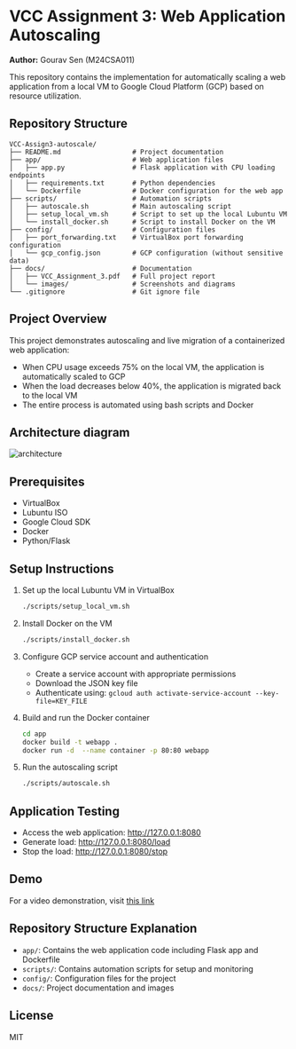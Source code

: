 # VCC Assignment 3: Web Application Autoscaling

**Author:** Gourav Sen (M24CSA011)

This repository contains the implementation for automatically scaling a web application from a local VM to Google Cloud Platform (GCP) based on resource utilization.

## Repository Structure

```
VCC-Assign3-autoscale/
├── README.md                  # Project documentation
├── app/                       # Web application files
│   ├── app.py                 # Flask application with CPU loading endpoints
│   ├── requirements.txt       # Python dependencies
│   └── Dockerfile             # Docker configuration for the web app
├── scripts/                   # Automation scripts
│   ├── autoscale.sh           # Main autoscaling script
│   ├── setup_local_vm.sh      # Script to set up the local Lubuntu VM
│   └── install_docker.sh      # Script to install Docker on the VM
├── config/                    # Configuration files
│   ├── port_forwarding.txt    # VirtualBox port forwarding configuration
│   └── gcp_config.json        # GCP configuration (without sensitive data)
├── docs/                      # Documentation
│   ├── VCC_Assignment_3.pdf   # Full project report
│   └── images/                # Screenshots and diagrams
└── .gitignore                 # Git ignore file
```




## Project Overview

This project demonstrates autoscaling and live migration of a containerized web application:
- When CPU usage exceeds 75% on the local VM, the application is automatically scaled to GCP
- When the load decreases below 40%, the application is migrated back to the local VM
- The entire process is automated using bash scripts and Docker

## Architecture diagram

![architecture](https://github.com/user-attachments/assets/a89dd2db-c5db-4d50-8a40-9de187cca1f0)

## Prerequisites

- VirtualBox
- Lubuntu ISO
- Google Cloud SDK
- Docker
- Python/Flask

## Setup Instructions

1. Set up the local Lubuntu VM in VirtualBox
   ```bash
   ./scripts/setup_local_vm.sh
   ```

2. Install Docker on the VM
   ```bash
   ./scripts/install_docker.sh
   ```

3. Configure GCP service account and authentication
   - Create a service account with appropriate permissions
   - Download the JSON key file
   - Authenticate using: `gcloud auth activate-service-account --key-file=KEY_FILE`

4. Build and run the Docker container
   ```bash
   cd app
   docker build -t webapp .
   docker run -d  --name container -p 80:80 webapp
   ```

5. Run the autoscaling script
   ```bash
   ./scripts/autoscale.sh
   ```

## Application Testing

- Access the web application: http://127.0.0.1:8080
- Generate load: http://127.0.0.1:8080/load
- Stop the load: http://127.0.0.1:8080/stop

## Demo

For a video demonstration, visit [this link](https://drive.google.com/file/d/1z9s3p3XFhM1Or31SdXaF7KKqmIBPMwGW/view?usp=drive_link)

## Repository Structure Explanation

- `app/`: Contains the web application code including Flask app and Dockerfile
- `scripts/`: Contains automation scripts for setup and monitoring
- `config/`: Configuration files for the project
- `docs/`: Project documentation and images

## License

MIT
